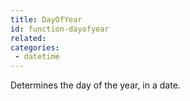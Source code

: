 ```yaml
---
title: DayOfYear
id: function-dayofyear
related:
categories:
 - datetime
---
```


Determines the day of the year, in a date.
